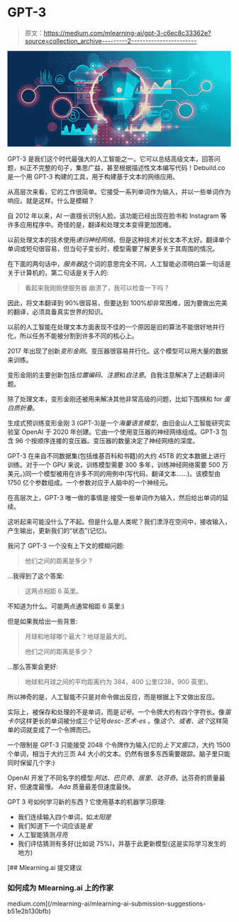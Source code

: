 # GPT-3

> 原文：<https://medium.com/mlearning-ai/gpt-3-c6ec8c33362e?source=collection_archive---------2----------------------->

![](img/2096346e45efe0ee9b1cb563692cb4f9.png)

GPT-3 是我们这个时代最强大的人工智能之一。它可以总结高级文本，回答问题，纠正不完整的句子，集思广益，甚至根据描述性文本编写代码！Debuild.co 是一个用 GPT-3 构建的工具，用于构建基于文本的网络应用。

从高层次来看，它的工作很简单。它接受一系列单词作为输入，并以一些单词作为响应。就是这样。什么是模糊？

自 2012 年以来，AI 一直擅长识别人脸。该功能已经出现在脸书和 Instagram 等许多应用程序中。奇怪的是，翻译和处理文本变得更加困难。

以前处理文本的技术使用*递归神经网络*，但是这种技术对长文本不太好。翻译单个单词或短句很容易，但当句子变长时，模型需要了解更多关于其周围的情况。

在下面的两句话中，*服务器*这个词的意思完全不同，人工智能必须明白第一句话是关于计算机的，第二句话是关于人的:

> 看起来我刚刚使服务器
> 崩溃了，我可以检查一下吗？

因此，将文本翻译到 90%很容易，但要达到 100%却非常困难，因为要做出完美的翻译，必须具备真实世界的知识。

以前的人工智能在处理文本方面表现不佳的一个原因是旧的算法不能很好地并行化，所以任务不能被分割到许多不同的核心上。

2017 年出现了创新*变形金刚*。变压器很容易并行化。这个模型可以用大量的数据来训练。

变形金刚的主要创新包括*位置编码*、*注意*和*自注意*。自我注意解决了上述翻译问题。

除了处理文本，变形金刚还被用来解决其他非常高级的问题，比如下围棋和 for *蛋白质折叠*。

生成式预训练变形金刚 3 (GPT-3)是一个*海量语言模型*，由旧金山人工智能研究实验室 OpenAI 于 2020 年创建。它由一个使用变压器的神经网络组成。GPT-3 包含 96 个按顺序连接的变压器。变压器的数量决定了神经网络的深度。

GPT-3 在来自不同数据集(包括维基百科和书籍)的大约 45TB 的文本数据上进行训练。对于一个 GPU 来说，训练模型需要 300 多年，训练神经网络需要 500 万美元。)同一个模型被用在许多不同的用例中(写代码，翻译文本……)。该模型由 1750 亿个参数组成。一个参数对应于人脑中的一个神经元。

在高层次上，GPT-3 唯一做的事情是:接受一些单词作为输入，然后给出单词的延续。

这听起来可能没什么了不起。但是什么是人类呢？我们漂浮在空间中，接收输入，产生输出，更新我们的“状态”(记忆)。

我问了 GPT-3 一个没有上下文的模糊问题:

> 他们之间的距离是多少？

…我得到了这个答案:

> 这两点相距 6 英里。

不知道为什么。可能两点通常相距 6 英里:)

但是如果我给出一些背景:

> 月球和地球哪个最大？地球是最大的。
> 
> 他们之间的距离是多少？

…那么答案会更好:

> 地球和月球之间的平均距离约为 384，400 公里(238，900 英里)。

所以神奇的是，人工智能不只是对命令做出反应，而是根据上下文做出反应。

实际上，被保存和处理的不是单词，而是*记号*。一个令牌大约有四个字符长。像*笛卡尔*这样更长的单词被分成三个记号*desc-艺术-es* 。像*这个*、*或者*、*这个*这样简单的词就变成了一个令牌而已。

一个限制是 GPT-3 只能接受 2048 个令牌作为输入(它的*上下文窗口*)，大约 1500 个单词，相当于大约三页 A4 大小的文本。仍然有很多东西需要跟踪。脑子里只能同时保留几个字:)

OpenAI 开发了不同名字的模型:*阿达*、*巴贝奇*、*居里*、*达芬奇*。达芬奇的质量最好，但速度最慢。 *Ada* 质量最差但速度最快。

GPT 3 号如何学习新的东西？它使用基本的机器学习原理:

*   我们连续输入四个单词，如*太阳是*
*   我们知道下一个词应该是*星*
*   人工智能猜测*月亮*
*   我们评估猜测有多好(比如说 75%)，并基于此更新模型(这是实际学习发生的地方)

[](/mlearning-ai/mlearning-ai-submission-suggestions-b51e2b130bfb) [## Mlearning.ai 提交建议

### 如何成为 Mlearning.ai 上的作家

medium.com](/mlearning-ai/mlearning-ai-submission-suggestions-b51e2b130bfb)